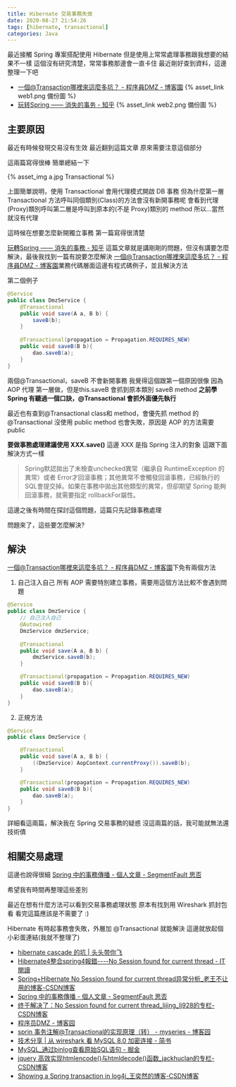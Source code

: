 ```yaml
---
title: Hibernate 交易事務失效
date: 2020-08-27 21:54:26
tags: [hibernate, transactional]
categories: Java
---
```


最近接觸 Spring 專案搭配使用 Hibernate
但是使用上常常處理事務跟我想要的結果不一樣
這個沒有研究清楚，常常事務那邊會一直卡住
最近剛好查到資料，這邊整理一下吧

<!--more-->


- [一個@Transaction哪裡來這麼多坑？ - 程序員DMZ - 博客園](https://www.cnblogs.com/daimzh/p/13532990.html) {% asset_link web1.png 備份圖 %}
- [玩转Spring —— 消失的事务 - 知乎](https://zhuanlan.zhihu.com/p/38208248) {% asset_link web2.png 備份圖 %}

## 主要原因

最近有時候發現交易沒有生效
最近翻到這篇文章
原來需要注意這個部分

這兩篇寫得很棒
簡單總結一下

{% asset_img a.jpg Transactional  %}

上圖簡單說明，使用 Transactional 會用代理模式開啟 DB 事務
但為什麼第一層 Transactional 方法呼叫同個類別(Class)的方法會沒有新開事務呢
會看到代理(Proxy)類別呼叫第二層是呼叫到原本的(不是 Proxy)類別的 method
所以...當然就沒有代理

這時候在想要怎麼新開獨立事務
第一篇寫得很清楚

[玩轉Spring —— 消失的事務 - 知乎](https://zhuanlan.zhihu.com/p/38208248) 這篇文章就是講剛剛的問題，但沒有講要怎麼解決，最後我找到一篇有說要怎麼解決
[一個@Transaction哪裡來這麼多坑？ - 程序員DMZ - 博客園](https://www.cnblogs.com/daimzh/p/13532990.html#业务代码层面)業務代碼層面這邊有程式碼例子，並且解決方法

第二個例子
```java
@Service
public class DmzService {
	@Transactional
	public void save(A a, B b) {
		saveB(b);
	}
	
	@Transactional(propagation = Propagation.REQUIRES_NEW)
	public void saveB(B b){
		dao.saveB(a);
	}
}
```

兩個@Transactional，saveB 不會新開事務
我覺得這個跟第一個原因很像
因為 AOP 代理 第一層做，但是this.saveB 會抓到原本類別 saveB method
**之前學 Spring 有聽過一個口訣，@Transactional 會抓外面優先執行**

最近也有查到@Transactional class和 method，會優先抓 method 的@Transactional 
沒使用 public method 也會失敗，原因是 AOP 的方法需要 public 

**要做事務處理建議使用 XXX.save()**
這邊 XXX 是指 Spring 注入的對象
這跟下面解決方式一樣

> Spring默認拋出了未檢查unchecked異常（繼承自 RuntimeException 的異常）或者 Error才回滾事務；其他異常不會觸發回滾事務，已經執行的SQL會提交掉。如果在事務中拋出其他類型的異常，但卻期望 Spring 能夠回滾事務，就需要指定 rollbackFor屬性。

這邊之後有時間在探討這個問題，這篇只先記錄事務處理

問題來了，這些要怎麼解決?

## 解決

[一個@Transaction哪裡來這麼多坑？ - 程序員DMZ - 博客園](https://www.cnblogs.com/daimzh/p/13532990.html#业务代码层面)下免有兩個方法

1. 自己注入自己
所有 AOP 需要特別建立事務，需要用這個方法比較不會遇到問題

```java
@Service
public class DmzService {
	// 自己注入自己
	@Autowired
	DmzService dmzService;
	
	@Transactional
	public void save(A a, B b) {
		dmzService.saveB(b);
	}

	@Transactional(propagation = Propagation.REQUIRES_NEW)
	public void saveB(B b){
		dao.saveB(a);
	}
}
```

2. 正規方法

```java
@Service
public class DmzService {

	@Transactional
	public void save(A a, B b) {
		((DmzService) AopContext.currentProxy()).saveB(b);
	}

	@Transactional(propagation = Propagation.REQUIRES_NEW)
	public void saveB(B b){
		dao.saveB(a);
	}
}
```


詳細看這兩篇，解決我在 Spring 交易事務的疑惑
沒這兩篇的話，我可能就無法還技術債

## 相關交易處理
這邊也說得很細
[Spring 中的事務傳播 - 個人文章 - SegmentFault 思否](https://segmentfault.com/a/1190000015794446)

希望我有時間再整理這些差別

最近在想有什麼方法可以看到交易事務處理狀態
原本有找到用 Wireshark 抓封包看
看完這篇應該是不需要了 :)

Hibernate 有時起事務會失敗，外層加 @Transactional 就能解決
這邊就放起個小彩蛋連結(我就不整理了)
* [hibernate cascade 的坑 | 头头带你飞](https://toutoudnf.github.io/2016/06/26/java/hibernate%20cascade%20and%20inverse%20usage/)
* [Hibernate4整合spring4報錯----No Session found for current thread - IT閱讀](https://www.itread01.com/p/799954.html)
* [Spring+Hibernate No Session found for current thread异常分析_老王不让用的博客-CSDN博客](https://blog.csdn.net/wangquan1992/article/details/103068150)
* [Spring 中的事務傳播 - 個人文章 - SegmentFault 思否](https://segmentfault.com/a/1190000015794446)
* [终于解决了：No Session found for current thread_lijing_lj928的专栏-CSDN博客](https://blog.csdn.net/lijing_lj928/article/details/50592808)
* [程序员DMZ - 博客园](https://www.cnblogs.com/daimzh/)
* [sprin 事务注解@Transactional的实现原理（转） - myseries - 博客园](https://www.cnblogs.com/myseries/p/12167203.html)
* [技术分享 | 从 wireshark 看 MySQL 8.0 加密连接 - 简书](https://www.jianshu.com/p/a7e57bb92b72)
* [MySQL_通过binlog查看原始SQL语句 - 掘金](https://juejin.im/post/6844903650293186574)
* [jquery 高效实现htmlencode()与htmldecode()函数_jackhuclan的专栏-CSDN博客](https://blog.csdn.net/jackhuclan/article/details/79298039?utm_medium=distribute.pc_relevant_t0.none-task-blog-BlogCommendFromMachineLearnPai2-1.edu_weight&depth_1-utm_source=distribute.pc_relevant_t0.none-task-blog-BlogCommendFromMachineLearnPai2-1.edu_weight)
* [Showing a Spring transaction in log4j_王奕然的博客-CSDN博客](https://blog.csdn.net/wyxz126/article/details/8752094)
